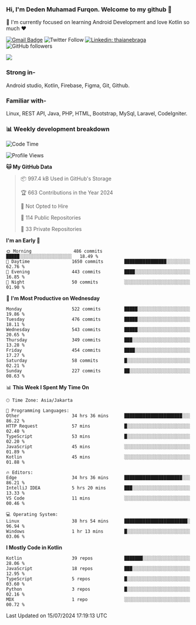 ### Hi, I'm Deden Muhamad Furqon. Welcome to my github 👋

<!--
**furqoncreative/furqoncreative** is a ✨ _special_ ✨ repository because its `README.md` (this file) appears on your GitHub profile.

Here are some ideas to get you started:

- 🔭 I’m currently working on ...
- 👯 I’m looking to collaborate on ...
- 🤔 I’m looking for help with ...
- 💬 Ask me about ...
- 📫 How to reach me: ...
- 😄 Pronouns: ...
- ⚡ Fun fact: ...
-->

  🌱 I'm currently focused on learning Android Development and love Kotlin so much ❤ 

[![Gmail Badge](https://img.shields.io/badge/-furqoncreative24@gmail.com-c14438?style=flat-square&logo=Gmail&logoColor=white&link=mailto:furqoncreative24@gmail.com)](mailto:furqoncreative24@gmail.com)
![Twitter Follow](https://img.shields.io/twitter/follow/furqoncreative?label=Follow)
[![Linkedin: thaianebraga](https://img.shields.io/badge/-Deden_Muhamad_Furqon-blue?style=flat-square&logo=Linkedin&logoColor=white&link=https://www.linkedin.com/in/anmol-p-singh/)](https://www.linkedin.com/in/furqoncreative/)
![GitHub followers](https://img.shields.io/github/followers/furqoncreative?label=Follow&style=social)

<img src="https://github-readme-stats.sera5-dev.vercel.app/api?username=furqoncreative&hide=stars&show_icons=true&count_private=true&include_all_commits=true&title_color=#008080&icon_color=#008080&hide_border=true" width="">

### Strong in-

Android studio, Kotlin, Firebase, Figma, Git, Github.

### Familiar with-
Linux, REST API, Java, PHP, HTML, Bootstrap, MySql, Laravel, CodeIgniter.

### 📊 Weekly development breakdown

<!--START_SECTION:waka-->
![Code Time](http://img.shields.io/badge/Code%20Time-2%2C546%20hrs%2023%20mins-blue)

![Profile Views](http://img.shields.io/badge/Profile%20Views-0-blue)

**🐱 My GitHub Data** 

> 📦 997.4 kB Used in GitHub's Storage 
 > 
> 🏆 663 Contributions in the Year 2024
 > 
> 🚫 Not Opted to Hire
 > 
> 📜 114 Public Repositories 
 > 
> 🔑 33 Private Repositories 
 > 
**I'm an Early 🐤** 

```text
🌞 Morning                486 commits         █████░░░░░░░░░░░░░░░░░░░░   18.49 % 
🌆 Daytime                1650 commits        ████████████████░░░░░░░░░   62.76 % 
🌃 Evening                443 commits         ████░░░░░░░░░░░░░░░░░░░░░   16.85 % 
🌙 Night                  50 commits          ░░░░░░░░░░░░░░░░░░░░░░░░░   01.90 % 
```
📅 **I'm Most Productive on Wednesday** 

```text
Monday                   522 commits         █████░░░░░░░░░░░░░░░░░░░░   19.86 % 
Tuesday                  476 commits         █████░░░░░░░░░░░░░░░░░░░░   18.11 % 
Wednesday                543 commits         █████░░░░░░░░░░░░░░░░░░░░   20.65 % 
Thursday                 349 commits         ███░░░░░░░░░░░░░░░░░░░░░░   13.28 % 
Friday                   454 commits         ████░░░░░░░░░░░░░░░░░░░░░   17.27 % 
Saturday                 58 commits          █░░░░░░░░░░░░░░░░░░░░░░░░   02.21 % 
Sunday                   227 commits         ██░░░░░░░░░░░░░░░░░░░░░░░   08.63 % 
```


📊 **This Week I Spent My Time On** 

```text
🕑︎ Time Zone: Asia/Jakarta

💬 Programming Languages: 
Other                    34 hrs 36 mins      ██████████████████████░░░   86.22 % 
HTTP Request             57 mins             █░░░░░░░░░░░░░░░░░░░░░░░░   02.40 % 
TypeScript               53 mins             █░░░░░░░░░░░░░░░░░░░░░░░░   02.20 % 
JavaScript               45 mins             ░░░░░░░░░░░░░░░░░░░░░░░░░   01.89 % 
Kotlin                   45 mins             ░░░░░░░░░░░░░░░░░░░░░░░░░   01.88 % 

🔥 Editors: 
Edge                     34 hrs 36 mins      ██████████████████████░░░   86.21 % 
IntelliJ IDEA            5 hrs 20 mins       ███░░░░░░░░░░░░░░░░░░░░░░   13.33 % 
VS Code                  11 mins             ░░░░░░░░░░░░░░░░░░░░░░░░░   00.46 % 

💻 Operating System: 
Linux                    38 hrs 54 mins      ████████████████████████░   96.94 % 
Windows                  1 hr 13 mins        █░░░░░░░░░░░░░░░░░░░░░░░░   03.06 % 
```

**I Mostly Code in Kotlin** 

```text
Kotlin                   39 repos            ███████░░░░░░░░░░░░░░░░░░   28.06 % 
JavaScript               18 repos            ███░░░░░░░░░░░░░░░░░░░░░░   12.95 % 
TypeScript               5 repos             █░░░░░░░░░░░░░░░░░░░░░░░░   03.60 % 
Python                   3 repos             █░░░░░░░░░░░░░░░░░░░░░░░░   02.16 % 
MDX                      1 repo              ░░░░░░░░░░░░░░░░░░░░░░░░░   00.72 % 
```




 Last Updated on 15/07/2024 17:19:13 UTC
<!--END_SECTION:waka-->
